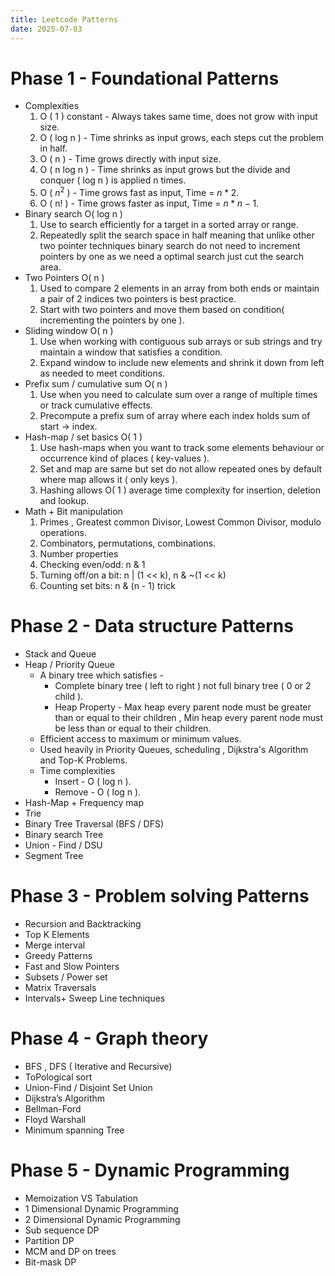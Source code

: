 ```yaml
---
title: Leetcode Patterns
date: 2025-07-03
---
```


# Phase 1 - Foundational Patterns
- Complexities 
    1. O ( 1 ) constant - Always takes same time, does not grow with input size.
    2. O ( log n ) - Time shrinks as input grows, each steps cut the problem in half.
    3. O ( n ) - Time grows directly with input size. 
    4. O ( n log n ) - Time shrinks as input grows but the divide and conquer ( log n ) is applied n times.
    5. O ( $n^2$ ) - Time grows fast as input, Time  = $n*2$.
    6. O ( n! ) - Time grows faster as input, Time = $n*n-1$.
- Binary search O( log n )
    1. Use to search efficiently for a target in a sorted array or range.
    2. Repeatedly split the search space in half meaning that unlike other two pointer techniques binary search do not need to increment pointers by one as we need a optimal search just cut the search area.
- Two Pointers O( n )
    1. Used to compare 2 elements in an array from both ends or maintain a pair of 2 indices two pointers is best practice.
    2. Start with two pointers and move them based on condition( incrementing the pointers by one ).
- Sliding window O( n )
    1. Use when working with contiguous sub arrays or sub strings and try maintain a window that satisfies a condition.
    2. Expand window to include new elements and shrink it down from left as needed to meet conditions.
- Prefix sum / cumulative sum O( n )
    1. Use when you need to calculate sum over a range of multiple times or track cumulative effects.
    2. Precompute a prefix sum of array where each index holds sum of start → index.
- Hash-map / set basics O( 1 )
    1. Use hash-maps when you want to track some elements behaviour or occurrence kind of places ( key-values ).
    2. Set and map are same but set do not allow repeated ones by default where map allows it ( only keys ).
    3. Hashing allows O( 1 ) average time complexity for insertion, deletion and lookup.
- Math + Bit manipulation
    1. Primes , Greatest common Divisor, Lowest Common Divisor, modulo operations.
    2. Combinators, permutations, combinations.
    3. Number properties
    4. Checking even/odd: n & 1
    5. Turning off/on a bit: n | (1 << k), n & ~(1 << k)
    6. Counting set bits: n & (n - 1) trick
# Phase 2 - Data structure Patterns
- Stack and Queue
- Heap / Priority Queue
	- A binary tree which satisfies - 
		- Complete binary tree ( left to right ) not full binary tree ( 0 or 2 child ).
		- Heap Property - Max heap every parent node must be greater than or equal to their children , Min heap every parent node must be less than or equal to their children.
	- Efficient access to maximum or minimum values.
	- Used heavily in Priority Queues, scheduling , Dijkstra's Algorithm and Top-K Problems.
	- Time complexities 
		- Insert  - O ( log n ).
		- Remove - O ( log n ).
- Hash-Map + Frequency map
- Trie
- Binary Tree Traversal (BFS / DFS)
- Binary search Tree
- Union - Find / DSU
- Segment Tree

# Phase 3 - Problem solving Patterns
- Recursion and Backtracking
- Top K Elements
- Merge interval
- Greedy Patterns
- Fast and Slow Pointers
- Subsets / Power set
- Matrix Traversals
- Intervals+ Sweep Line techniques

# Phase 4 - Graph theory
- BFS , DFS ( Iterative and Recursive)
- ToPological sort
- Union-Find / Disjoint Set Union
- Dijkstra’s Algorithm
- Bellman-Ford
- Floyd Warshall
- Minimum spanning Tree

# Phase 5 - Dynamic Programming
- Memoization VS Tabulation
- 1 Dimensional Dynamic Programming
- 2 Dimensional Dynamic Programming
- Sub sequence DP
- Partition DP
- MCM and DP on trees
- Bit-mask DP


